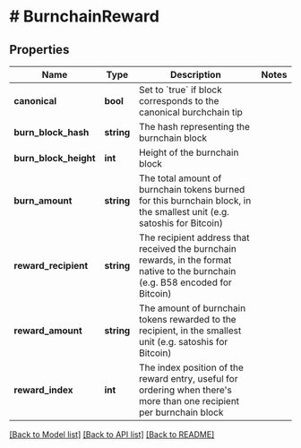 # # BurnchainReward

## Properties

Name | Type | Description | Notes
------------ | ------------- | ------------- | -------------
**canonical** | **bool** | Set to &#x60;true&#x60; if block corresponds to the canonical burchchain tip |
**burn_block_hash** | **string** | The hash representing the burnchain block |
**burn_block_height** | **int** | Height of the burnchain block |
**burn_amount** | **string** | The total amount of burnchain tokens burned for this burnchain block, in the smallest unit (e.g. satoshis for Bitcoin) |
**reward_recipient** | **string** | The recipient address that received the burnchain rewards, in the format native to the burnchain (e.g. B58 encoded for Bitcoin) |
**reward_amount** | **string** | The amount of burnchain tokens rewarded to the recipient, in the smallest unit (e.g. satoshis for Bitcoin) |
**reward_index** | **int** | The index position of the reward entry, useful for ordering when there&#39;s more than one recipient per burnchain block |

[[Back to Model list]](../../README.md#models) [[Back to API list]](../../README.md#endpoints) [[Back to README]](../../README.md)
